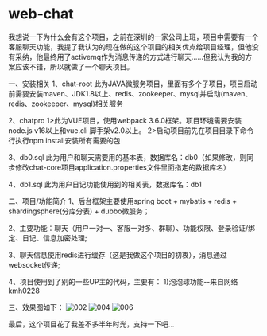 # web-chat

我想说一下为什么会有这个项目，之前在深圳的一家公司上班，项目中需要有一个客服聊天功能，我提了我认为的现在做的这个项目的相关优点给项目经理，但他没有采纳，他最终用了activemq作为消息传递的方式进行聊天……但我认为我的方案应该不错，所以就做了一个聊天项目。

一、安装相关
1、chat-root
	此为JAVA微服务项目，里面有多个子项目，项目启动前需要安装maven、JDK1.8以上、redis、zookeeper、mysql并启动(maven、redis、zookeeper、mysql)相关服务

2、chatpro
	1>此为VUE项目，使用webpack 3.6.0框架。项目环境需要安装node.js v16以上和vue.cli 脚手架v2.0以上。
	2>启动项目前先在项目目录下命令行执行npm install安装所有需要的包
	
3、db0.sql
	此为用户和聊天需要用的基本表，数据库名：db0（如果修改，则同步修改chat-core项目application.properties文件里面指定的数据库名）
	
4、db1.sql 
	此为用户日记功能使用到的相关表，数据库名：db1
	
二、项目/功能简介
1、后台框架主要使用spring boot + mybatis + redis + shardingsphere(分库分表) + dubbo微服务；

2、主要功能：聊天（用户一对一、客服一对多、群聊）、功能权限、登录验证/绑定、日记、信息加密处理;

3、聊天信息使用redis进行缓存（这是我做这个项目的初衷），消息通过websocket传递;

4、项目使用到了别的一些UP主的代码，主要有：
	1)泡泡球功能--来自网络kmh0228
	
三、效果图如下：
	![002](https://github.com/fangg2000/web-chat/assets/131591502/f6f16e28-c856-412b-9f7c-2bbba9cef251)
	![004](https://github.com/fangg2000/web-chat/assets/131591502/10dec65b-a910-4417-8725-46f67da16feb)
	![006](https://github.com/fangg2000/web-chat/assets/131591502/486bd8b6-0101-4337-befa-537b084b7894)

最后，这个项目花了我差不多半年时光，支持一下吧…
